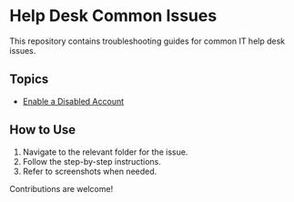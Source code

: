 # Help Desk Common Issues

This repository contains troubleshooting guides for common IT help desk issues.

## **Topics**
- [Enable a Disabled Account](account_management/enable_disabled_account.md)

## **How to Use**
1. Navigate to the relevant folder for the issue.
2. Follow the step-by-step instructions.
3. Refer to screenshots when needed.

Contributions are welcome!